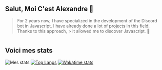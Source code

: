 ## Salut, Moi C'est Alexandre 👋

> For 2 years now, I have specialized in the development of the Discord bot in Javascript. I have already done a lot of projects in this field. Thanks to this approach, > it allowed me to discover Javascript. 🌙
<img src="https://komarev.com/ghpvc/?username=alexandre-vl&style=flat-square&color=blue" alt=""/>

## Voici mes stats 

![Mes stats](https://github-readme-stats.vercel.app/api?username=alexandre-vl&show_icons=true&theme=material-palenight)
[![Top Langs](https://github-readme-stats.vercel.app/api/top-langs/?username=anuraghazra&layout=compact&theme=material-palenight)](https://github.com/anuraghazra/github-readme-stats)
[![Wakatime stats](https://github-readme-stats.vercel.app/api/wakatime?username=@Ayumi)](https://github.com/anuraghazra/github-readme-stats)


